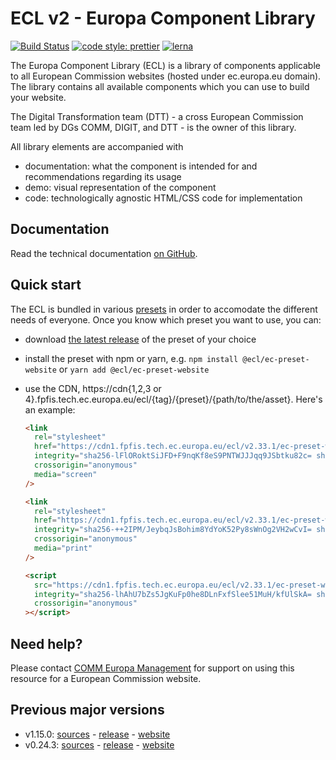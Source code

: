 # ECL v2 - Europa Component Library

[![Build Status](https://drone.fpfis.eu/api/badges/ec-europa/europa-component-library/status.svg)](https://drone.fpfis.eu/ec-europa/europa-component-library)
[![code style: prettier](https://img.shields.io/badge/code_style-prettier-ff69b4.svg?style=flat-square)](https://github.com/prettier/prettier)
[![lerna](https://img.shields.io/badge/maintained%20with-lerna-cc00ff.svg)](https://lernajs.io/)

The Europa Component Library (ECL) is a library of components applicable to all European Commission websites (hosted under ec.europa.eu domain). The library contains all available components which you can use to build your website.

The Digital Transformation team (DTT) - a cross European Commission team led by DGs COMM, DIGIT, and DTT - is the owner of this library.

All library elements are accompanied with

- documentation: what the component is intended for and recommendations regarding its usage
- demo: visual representation of the component
- code: technologically agnostic HTML/CSS code for implementation

## Documentation

Read the technical documentation [on GitHub](docs/README.md).

## Quick start

The ECL is bundled in various [presets](docs/06-presets.md) in order to accomodate the different needs of everyone. Once you know which preset you want to use, you can:

- download [the latest release](https://github.com/ec-europa/europa-component-library/releases/latest) of the preset of your choice
- install the preset with npm or yarn, e.g. `npm install @ecl/ec-preset-website` or `yarn add @ecl/ec-preset-website`
- use the CDN, https://cdn{1,2,3 or 4}.fpfis.tech.ec.europa.eu/ecl/{tag}/{preset}/{path/to/the/asset}. Here's an example:

  ```html
  <link
    rel="stylesheet"
    href="https://cdn1.fpfis.tech.ec.europa.eu/ecl/v2.33.1/ec-preset-website/styles/ecl-ec-preset-website.css"
    integrity="sha256-lFlORoktSiJFD+F9nqKf8eS9PNTWJJJqq9JSbtku82c= sha384-TPkwcz5gVaQqYkH8f5d1iIjZrFN+d6GZd3aQ+Jw34lNgARgNwa26VLn30UlXYtY+ sha512-2NFadN3YuXkRRcfQK9lPZohLt0b/lq+wSiDoaE8cc/rPqClvYjbECStnUhCPzuBa9wwiMC0ZSHYsQHxMHLnoLg=="
    crossorigin="anonymous"
    media="screen"
  />
  ```

  ```html
  <link
    rel="stylesheet"
    href="https://cdn1.fpfis.tech.ec.europa.eu/ecl/v2.33.1/ec-preset-website/styles/ecl-ec-preset-website-print.css"
    integrity="sha256-++2IPM/JeybqJsBohim8YdYoK52Py8sWnOg2VH2wCvI= sha384-O33+KA5fTaNz1/JsjnOkD2dDv/Lq0Uo4JsATtffn7p+ycU/VTqEtCTe6h1EVXgCH sha512-SNvBmEDBHL39oZ4fPTaaF5kDO9RNE2U2ZXM2B44xnEDxeHn9w5w1ilPkY9BLhWfexg1DbkwOBN+1kb9BKrm8yA=="
    crossorigin="anonymous"
    media="print"
  />
  ```

  ```html
  <script
    src="https://cdn1.fpfis.tech.ec.europa.eu/ecl/v2.33.1/ec-preset-website/styles/ecl-ec-preset-website.js"
    integrity="sha256-lhAhU7bZs5JgKuFp0he8DLnFxfSlee51MuH/kfUlSkA= sha384-nEvImmNboa1/KsfhVoDvm4B3zqdAyR9R0wt4gNMoYR4ezqy2abVPF8q1RvJV9uTo sha512-fIoS+qmcHte38L3Xntd/Cbi3pBjPrUM8DKHk1qCtid3VZufb0HozzQyoQlfEiOOTULhh2CBhhy7jFb4yyeV7JA=="
    crossorigin="anonymous"
  ></script>
  ```

## Need help?

Please contact [COMM Europa Management](mailto:Europamanagement@ec.europa.eu) for support on using this resource for a European Commission website.

## Previous major versions

- v1.15.0: [sources](https://github.com/ec-europa/europa-component-library/tree/v1) - [release](https://github.com/ec-europa/europa-component-library/releases/tag/v1.15.0) - [website](https://ec.europa.eu/component-library/v1.15.0/)
- v0.24.3: [sources](https://github.com/ec-europa/europa-component-library/tree/v0) - [release](https://github.com/ec-europa/europa-component-library/releases/tag/v0.24.3) - [website](https://ec.europa.eu/component-library/v0.24.3/)
